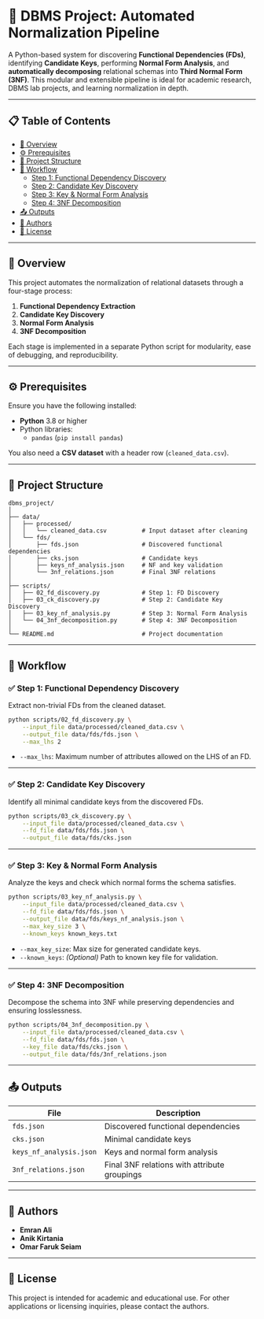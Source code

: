 # 🧠 DBMS Project: Automated Normalization Pipeline

A Python-based system for discovering **Functional Dependencies (FDs)**, identifying **Candidate Keys**, performing **Normal Form Analysis**, and **automatically decomposing** relational schemas into **Third Normal Form (3NF)**. This modular and extensible pipeline is ideal for academic research, DBMS lab projects, and learning normalization in depth.

---

## 📋 Table of Contents

- [📌 Overview](#-overview)
- [⚙️ Prerequisites](#️-prerequisites)
- [📁 Project Structure](#-project-structure)
- [🚀 Workflow](#-workflow)
  - [Step 1: Functional Dependency Discovery](#step-1-functional-dependency-discovery)
  - [Step 2: Candidate Key Discovery](#step-2-candidate-key-discovery)
  - [Step 3: Key & Normal Form Analysis](#step-3-key--normal-form-analysis)
  - [Step 4: 3NF Decomposition](#step-4-3nf-decomposition)
- [📤 Outputs](#-outputs)
- [👥 Authors](#-authors)
- [📝 License](#-license)

---

## 📌 Overview

This project automates the normalization of relational datasets through a four-stage process:

1. **Functional Dependency Extraction**
2. **Candidate Key Discovery**
3. **Normal Form Analysis**
4. **3NF Decomposition**

Each stage is implemented in a separate Python script for modularity, ease of debugging, and reproducibility.

---

## ⚙️ Prerequisites

Ensure you have the following installed:

- **Python** 3.8 or higher
- Python libraries:
  - `pandas` (`pip install pandas`)

You also need a **CSV dataset** with a header row (`cleaned_data.csv`).

---

## 📁 Project Structure

```
dbms_project/
│
├── data/
│   ├── processed/
│   │   └── cleaned_data.csv          # Input dataset after cleaning
│   └── fds/
│       ├── fds.json                  # Discovered functional dependencies
│       ├── cks.json                  # Candidate keys
│       ├── keys_nf_analysis.json     # NF and key validation
│       └── 3nf_relations.json        # Final 3NF relations
│
├── scripts/
│   ├── 02_fd_discovery.py            # Step 1: FD Discovery
│   ├── 03_ck_discovery.py            # Step 2: Candidate Key Discovery
│   ├── 03_key_nf_analysis.py         # Step 3: Normal Form Analysis
│   └── 04_3nf_decomposition.py       # Step 4: 3NF Decomposition
│
└── README.md                         # Project documentation
```

---

## 🚀 Workflow

### ✅ Step 1: Functional Dependency Discovery

Extract non-trivial FDs from the cleaned dataset.

```bash
python scripts/02_fd_discovery.py \
    --input_file data/processed/cleaned_data.csv \
    --output_file data/fds/fds.json \
    --max_lhs 2
```

- `--max_lhs`: Maximum number of attributes allowed on the LHS of an FD.

---

### ✅ Step 2: Candidate Key Discovery

Identify all minimal candidate keys from the discovered FDs.

```bash
python scripts/03_ck_discovery.py \
    --input_file data/processed/cleaned_data.csv \
    --fd_file data/fds/fds.json \
    --output_file data/fds/cks.json
```

---

### ✅ Step 3: Key & Normal Form Analysis

Analyze the keys and check which normal forms the schema satisfies.

```bash
python scripts/03_key_nf_analysis.py \
    --input_file data/processed/cleaned_data.csv \
    --fd_file data/fds/fds.json \
    --output_file data/fds/keys_nf_analysis.json \
    --max_key_size 3 \
    --known_keys known_keys.txt
```

- `--max_key_size`: Max size for generated candidate keys.
- `--known_keys`: *(Optional)* Path to known key file for validation.

---

### ✅ Step 4: 3NF Decomposition

Decompose the schema into 3NF while preserving dependencies and ensuring losslessness.

```bash
python scripts/04_3nf_decomposition.py \
    --input_file data/processed/cleaned_data.csv \
    --fd_file data/fds/fds.json \
    --key_file data/fds/cks.json \
    --output_file data/fds/3nf_relations.json
```

---

## 📤 Outputs

| File | Description |
|------|-------------|
| `fds.json` | Discovered functional dependencies |
| `cks.json` | Minimal candidate keys |
| `keys_nf_analysis.json` | Keys and normal form analysis |
| `3nf_relations.json` | Final 3NF relations with attribute groupings |

---

## 👥 Authors

- **Emran Ali**  
- **Anik Kirtania**  
- **Omar Faruk Seiam**

---

## 📝 License

This project is intended for academic and educational use. For other applications or licensing inquiries, please contact the authors.
